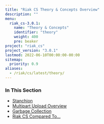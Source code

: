 ```yaml
---
title: "Riak CS Theory & Concepts Overview"
description: ""
menu:
  riak_cs-3.0.1:
    name: "Theory & Concepts"
    identifier: "theory"
    weight: 400
    pre: beaker
project: "riak_cs"
project_version: "3.0.1"
lastmod: 2022-06-10T00:00:00-00:00
sitemap:
  priority: 0.9
aliases:
  - /riak/cs/latest/theory/
---
```


### In This Section

- [Stanchion](./stanchion)
- [Multipart Upload Overview](../cookbooks/multipart-upload-overview/)
- [Garbage Collection](../cookbooks/garbage-collection)
- [Riak CS Compared To...](./comparisons)
